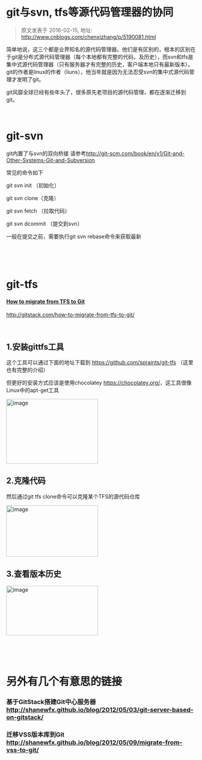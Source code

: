# git与svn, tfs等源代码管理器的协同 
> 原文发表于 2016-02-15, 地址: http://www.cnblogs.com/chenxizhang/p/5190081.html 


<p>简单地说，这三个都是业界知名的源代码管理器。他们是有区别的，根本的区别在于git是分布式源代码管理器（每个本地都有完整的代码，及历史），而svn和tfs是集中式源代码管理器（只有服务器才有完整的历史，客户端本地只有最新版本）。git的作者是linux的作者（liuns），他当年就是因为无法忍受svn的集中式源代码管理才发明了git。</p> <p>git风靡全球已经有些年头了，很多原先老项目的源代码管理，都在逐渐迁移到git。</p> <p>&nbsp;</p> <h1>git-svn</h1> <p>git内置了与svn的双向桥接 请参考<a title="http://git-scm.com/book/en/v1/Git-and-Other-Systems-Git-and-Subversion" href="http://git-scm.com/book/en/v1/Git-and-Other-Systems-Git-and-Subversion">http://git-scm.com/book/en/v1/Git-and-Other-Systems-Git-and-Subversion</a></p> <p>常见的命令如下</p> <p>git svn init （初始化）</p> <p>git svn clone（克隆）</p> <p>git svn fetch （拉取代码）</p> <p>git svn dcommit （提交到svn）</p> <p>一般在提交之前，需要执行git svn rebase命令来获取最新</p> <p>&nbsp;</p> <p>&nbsp;</p> <h1>git-tfs</h1> <h4><a href="http://gitstack.com/how-to-migrate-from-tfs-to-git/">How to migrate from TFS to Git</a></h4> <p><a title="http://gitstack.com/how-to-migrate-from-tfs-to-git/" href="http://gitstack.com/how-to-migrate-from-tfs-to-git/">http://gitstack.com/how-to-migrate-from-tfs-to-git/</a>&nbsp;</p> <p>&nbsp;</p> <h2>1.安装gittfs工具</h2> <p>这个工具可以通过下面的地址下载到 <a title="https://github.com/spraints/git-tfs" href="https://github.com/spraints/git-tfs">https://github.com/spraints/git-tfs</a> （这里也有完整的介绍）</p> <p>但更好的安装方式应该是使用chocolatey <a title="https://chocolatey.org/" href="https://chocolatey.org/">https://chocolatey.org/</a>，这工具很像Linux中的apt-get工具</p> <p><a href="http://images2015.cnblogs.com/blog/9072/201602/9072-20160215104658251-626773456.png"><img title="image" border="0" alt="image" src="http://images2015.cnblogs.com/blog/9072/201602/9072-20160215104658954-1478537616.png" width="244" height="172"></a></p> <h2>2.克隆代码</h2> <p>然后通过git tfs clone命令可以克隆某个TFS的源代码仓库</p> <p><a href="http://images2015.cnblogs.com/blog/9072/201602/9072-20160215104700017-645179488.png"><img title="image" border="0" alt="image" src="http://images2015.cnblogs.com/blog/9072/201602/9072-20160215104700579-879129940.png" width="244" height="137"></a></p> <h2>3.查看版本历史</h2> <p><a href="http://images2015.cnblogs.com/blog/9072/201602/9072-20160215104708204-966092630.png"><img title="image" border="0" alt="image" src="http://images2015.cnblogs.com/blog/9072/201602/9072-20160215104709189-741690083.png" width="244" height="132"></a></p>    <p>&nbsp;</p> <p>&nbsp;</p> <h1>另外有几个有意思的链接</h1> <h3>基于GitStack搭建Git中心服务器 <a title="http://shanewfx.github.io/blog/2012/05/03/git-server-based-on-gitstack/" href="http://shanewfx.github.io/blog/2012/05/03/git-server-based-on-gitstack/">http://shanewfx.github.io/blog/2012/05/03/git-server-based-on-gitstack/</a></h3> <h3>迁移VSS版本库到Git <a title="http://shanewfx.github.io/blog/2012/05/09/migrate-from-vss-to-git/" href="http://shanewfx.github.io/blog/2012/05/09/migrate-from-vss-to-git/">http://shanewfx.github.io/blog/2012/05/09/migrate-from-vss-to-git/</a></h3>